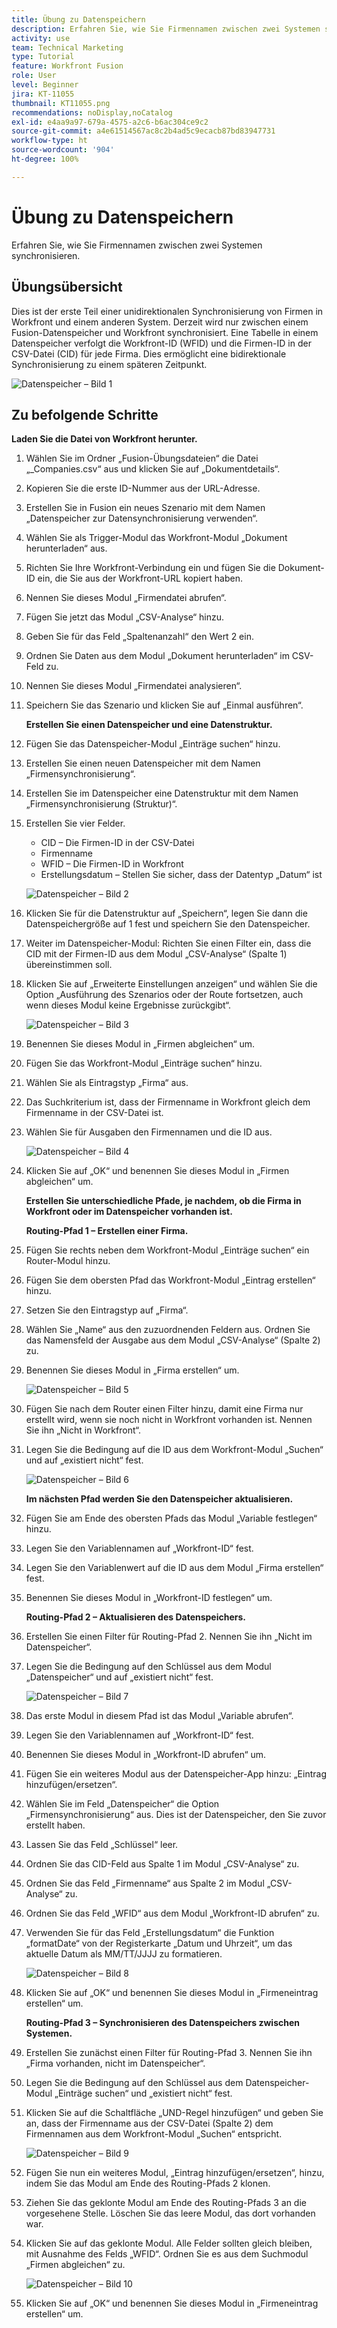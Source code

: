 ```yaml
---
title: Übung zu Datenspeichern
description: Erfahren Sie, wie Sie Firmennamen zwischen zwei Systemen synchronisieren. (Sollte zwischen 60 und 160 Zeichen lang sein, ist jedoch 59 Zeichen lang)
activity: use
team: Technical Marketing
type: Tutorial
feature: Workfront Fusion
role: User
level: Beginner
jira: KT-11055
thumbnail: KT11055.png
recommendations: noDisplay,noCatalog
exl-id: e4aa9a97-679a-4575-a2c6-b6ac304ce9c2
source-git-commit: a4e61514567ac8c2b4ad5c9ecacb87bd83947731
workflow-type: ht
source-wordcount: '904'
ht-degree: 100%

---
```


# Übung zu Datenspeichern

Erfahren Sie, wie Sie Firmennamen zwischen zwei Systemen synchronisieren.

## Übungsübersicht

Dies ist der erste Teil einer unidirektionalen Synchronisierung von Firmen in Workfront und einem anderen System. Derzeit wird nur zwischen einem Fusion-Datenspeicher und Workfront synchronisiert. Eine Tabelle in einem Datenspeicher verfolgt die Workfront-ID (WFID) und die Firmen-ID in der CSV-Datei (CID) für jede Firma. Dies ermöglicht eine bidirektionale Synchronisierung zu einem späteren Zeitpunkt.

![Datenspeicher – Bild 1](../12-exercises/assets/data-stores-walkthrough-1.png)

## Zu befolgende Schritte

**Laden Sie die Datei von Workfront herunter.**

1. Wählen Sie im Ordner „Fusion-Übungsdateien“ die Datei „_Companies.csv“ aus und klicken Sie auf „Dokumentdetails“.
1. Kopieren Sie die erste ID-Nummer aus der URL-Adresse.
1. Erstellen Sie in Fusion ein neues Szenario mit dem Namen „Datenspeicher zur Datensynchronisierung verwenden“.
1. Wählen Sie als Trigger-Modul das Workfront-Modul „Dokument herunterladen“ aus.
1. Richten Sie Ihre Workfront-Verbindung ein und fügen Sie die Dokument-ID ein, die Sie aus der Workfront-URL kopiert haben.
1. Nennen Sie dieses Modul „Firmendatei abrufen“.
1. Fügen Sie jetzt das Modul „CSV-Analyse“ hinzu.
1. Geben Sie für das Feld „Spaltenanzahl“ den Wert 2 ein.
1. Ordnen Sie Daten aus dem Modul „Dokument herunterladen“ im CSV-Feld zu.
1. Nennen Sie dieses Modul „Firmendatei analysieren“.
1. Speichern Sie das Szenario und klicken Sie auf „Einmal ausführen“.

   **Erstellen Sie einen Datenspeicher und eine Datenstruktur.**

1. Fügen Sie das Datenspeicher-Modul „Einträge suchen“ hinzu.
1. Erstellen Sie einen neuen Datenspeicher mit dem Namen „Firmensynchronisierung“.
1. Erstellen Sie im Datenspeicher eine Datenstruktur mit dem Namen „Firmensynchronisierung (Struktur)“.
1. Erstellen Sie vier Felder.

   + CID – Die Firmen-ID in der CSV-Datei
   + Firmenname
   + WFID – Die Firmen-ID in Workfront
   + Erstellungsdatum – Stellen Sie sicher, dass der Datentyp „Datum“ ist

   ![Datenspeicher – Bild 2](../12-exercises/assets/data-stores-walkthrough-2.png)

1. Klicken Sie für die Datenstruktur auf „Speichern“, legen Sie dann die Datenspeichergröße auf 1 fest und speichern Sie den Datenspeicher.
1. Weiter im Datenspeicher-Modul: Richten Sie einen Filter ein, dass die CID mit der Firmen-ID aus dem Modul „CSV-Analyse“ (Spalte 1) übereinstimmen soll.
1. Klicken Sie auf „Erweiterte Einstellungen anzeigen“ und wählen Sie die Option „Ausführung des Szenarios oder der Route fortsetzen, auch wenn dieses Modul keine Ergebnisse zurückgibt“.

   ![Datenspeicher – Bild 3](../12-exercises/assets/data-stores-walkthrough-3.png)

1. Benennen Sie dieses Modul in „Firmen abgleichen“ um.
1. Fügen Sie das Workfront-Modul „Einträge suchen“ hinzu.
1. Wählen Sie als Eintragstyp „Firma“ aus.
1. Das Suchkriterium ist, dass der Firmenname in Workfront gleich dem Firmenname in der CSV-Datei ist.
1. Wählen Sie für Ausgaben den Firmennamen und die ID aus.

   ![Datenspeicher – Bild 4](../12-exercises/assets/data-stores-walkthrough-4.png)

1. Klicken Sie auf „OK“ und benennen Sie dieses Modul in „Firmen abgleichen“ um.

   **Erstellen Sie unterschiedliche Pfade, je nachdem, ob die Firma in Workfront oder im Datenspeicher vorhanden ist.**

   **Routing-Pfad 1 – Erstellen einer Firma.**

1. Fügen Sie rechts neben dem Workfront-Modul „Einträge suchen“ ein Router-Modul hinzu.
1. Fügen Sie dem obersten Pfad das Workfront-Modul „Eintrag erstellen“ hinzu.
1. Setzen Sie den Eintragstyp auf „Firma“.
1. Wählen Sie „Name“ aus den zuzuordnenden Feldern aus. Ordnen Sie das Namensfeld der Ausgabe aus dem Modul „CSV-Analyse“ (Spalte 2) zu.
1. Benennen Sie dieses Modul in „Firma erstellen“ um.

   ![Datenspeicher – Bild 5](../12-exercises/assets/data-stores-walkthrough-5.png)

1. Fügen Sie nach dem Router einen Filter hinzu, damit eine Firma nur erstellt wird, wenn sie noch nicht in Workfront vorhanden ist. Nennen Sie ihn „Nicht in Workfront“.
1. Legen Sie die Bedingung auf die ID aus dem Workfront-Modul „Suchen“ und auf „existiert nicht“ fest.

   ![Datenspeicher – Bild 6](../12-exercises/assets/data-stores-walkthrough-6.png)

   **Im nächsten Pfad werden Sie den Datenspeicher aktualisieren.**

1. Fügen Sie am Ende des obersten Pfads das Modul „Variable festlegen“ hinzu.
1. Legen Sie den Variablennamen auf „Workfront-ID“ fest.
1. Legen Sie den Variablenwert auf die ID aus dem Modul „Firma erstellen“ fest.
1. Benennen Sie dieses Modul in „Workfront-ID festlegen“ um.

   **Routing-Pfad 2 – Aktualisieren des Datenspeichers.**

1. Erstellen Sie einen Filter für Routing-Pfad 2. Nennen Sie ihn „Nicht im Datenspeicher“.

1. Legen Sie die Bedingung auf den Schlüssel aus dem Modul „Datenspeicher“ und auf „existiert nicht“ fest.

   ![Datenspeicher – Bild 7](../12-exercises/assets/data-stores-walkthrough-7.png)

1. Das erste Modul in diesem Pfad ist das Modul „Variable abrufen“.
1. Legen Sie den Variablennamen auf „Workfront-ID“ fest.
1. Benennen Sie dieses Modul in „Workfront-ID abrufen“ um.
1. Fügen Sie ein weiteres Modul aus der Datenspeicher-App hinzu: „Eintrag hinzufügen/ersetzen“.
1. Wählen Sie im Feld „Datenspeicher“ die Option „Firmensynchronisierung“ aus. Dies ist der Datenspeicher, den Sie zuvor erstellt haben.
1. Lassen Sie das Feld „Schlüssel“ leer.
1. Ordnen Sie das CID-Feld aus Spalte 1 im Modul „CSV-Analyse“ zu.
1. Ordnen Sie das Feld „Firmenname“ aus Spalte 2 im Modul „CSV-Analyse“ zu.
1. Ordnen Sie das Feld „WFID“ aus dem Modul „Workfront-ID abrufen“ zu.
1. Verwenden Sie für das Feld „Erstellungsdatum“ die Funktion „formatDate“ von der Registerkarte „Datum und Uhrzeit“, um das aktuelle Datum als MM/TT/JJJJ zu formatieren.

   ![Datenspeicher – Bild 8](../12-exercises/assets/data-stores-walkthrough-8.png)

1. Klicken Sie auf „OK“ und benennen Sie dieses Modul in „Firmeneintrag erstellen“ um.

   **Routing-Pfad 3 – Synchronisieren des Datenspeichers zwischen Systemen.**

1. Erstellen Sie zunächst einen Filter für Routing-Pfad 3. Nennen Sie ihn „Firma vorhanden, nicht im Datenspeicher“.
1. Legen Sie die Bedingung auf den Schlüssel aus dem Datenspeicher-Modul „Einträge suchen“ und „existiert nicht“ fest.
1. Klicken Sie auf die Schaltfläche „UND-Regel hinzufügen“ und geben Sie an, dass der Firmenname aus der CSV-Datei (Spalte 2) dem Firmennamen aus dem Workfront-Modul „Suchen“ entspricht.

   ![Datenspeicher – Bild 9](../12-exercises/assets/data-stores-walkthrough-9.png)

1. Fügen Sie nun ein weiteres Modul, „Eintrag hinzufügen/ersetzen“, hinzu, indem Sie das Modul am Ende des Routing-Pfads 2 klonen.
1. Ziehen Sie das geklonte Modul am Ende des Routing-Pfads 3 an die vorgesehene Stelle. Löschen Sie das leere Modul, das dort vorhanden war.
1. Klicken Sie auf das geklonte Modul. Alle Felder sollten gleich bleiben, mit Ausnahme des Felds „WFID“. Ordnen Sie es aus dem Suchmodul „Firmen abgleichen“ zu.

   ![Datenspeicher – Bild 10](../12-exercises/assets/data-stores-walkthrough-10.png)

1. Klicken Sie auf „OK“ und benennen Sie dieses Modul in „Firmeneintrag erstellen“ um.
